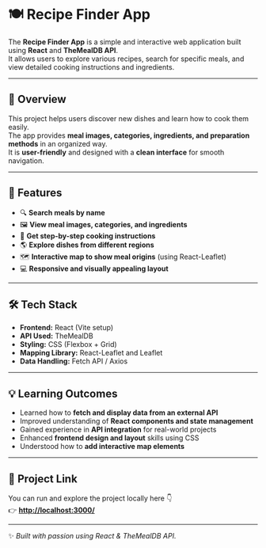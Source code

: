 # 🍽️ **Recipe Finder App**

The **Recipe Finder App** is a simple and interactive web application built using **React** and **TheMealDB API**.  
It allows users to explore various recipes, search for specific meals, and view detailed cooking instructions and ingredients.

---

## 🌟 **Overview**

This project helps users discover new dishes and learn how to cook them easily.  
The app provides **meal images, categories, ingredients, and preparation methods** in an organized way.  
It is **user-friendly** and designed with a **clean interface** for smooth navigation.

---

## 🚀 **Features**

- 🔍 **Search meals by name**  
- 🖼️ **View meal images, categories, and ingredients**  
- 📖 **Get step-by-step cooking instructions**  
- 🌎 **Explore dishes from different regions**  
- 🗺️ **Interactive map to show meal origins** (using React-Leaflet)  
- 💻 **Responsive and visually appealing layout**

---

## 🛠️ **Tech Stack**

- **Frontend:** React (Vite setup)  
- **API Used:** TheMealDB  
- **Styling:** CSS (Flexbox + Grid)  
- **Mapping Library:** React-Leaflet and Leaflet  
- **Data Handling:** Fetch API / Axios  

---

## 💡 **Learning Outcomes**

- Learned how to **fetch and display data from an external API**  
- Improved understanding of **React components and state management**  
- Gained experience in **API integration** for real-world projects  
- Enhanced **frontend design and layout** skills using CSS  
- Understood how to **add interactive map elements**

---

## 📍 **Project Link**

You can run and explore the project locally here 👇  
👉 **[http://localhost:3000/](http://localhost:3000/)**  

---

✨ *Built with passion using React & TheMealDB API.*
